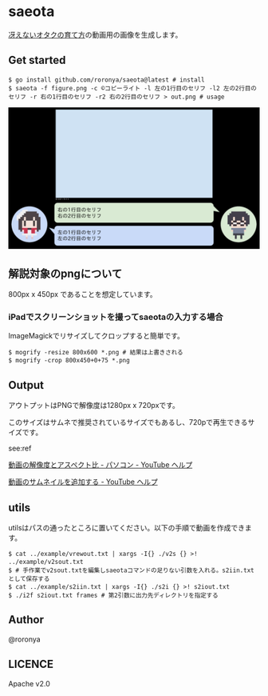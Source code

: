 # saeota

[冴えないオタクの育て方](https://www.youtube.com/channel/UCIGVbFbnW53enmepcmWE4QQ)の動画用の画像を生成します。

## Get started

```shell
$ go install github.com/roronya/saeota@latest # install
$ saeota -f figure.png -c ©コピーライト -l 左の1行目のセリフ -l2 左の2行目のセリフ -r 右の1行目のセリフ -r2 右の2行目のセリフ > out.png # usage
```

![example](example/out.png)

## 解説対象のpngについて

800px x 450px であることを想定しています。

### iPadでスクリーンショットを撮ってsaeotaの入力する場合

ImageMagickでリサイズしてクロップすると簡単です。

```shell
$ mogrify -resize 800x600 *.png # 結果は上書きされる
$ mogrify -crop 800x450+0+75 *.png
```

## Output

アウトプットはPNGで解像度は1280px x 720pxです。

このサイズはサムネで推奨されているサイズでもあるし、720pで再生できるサイズです。

see:ref

[動画の解像度とアスペクト比 - パソコン - YouTube ヘルプ](https://support.google.com/youtube/answer/6375112?hl=ja&co=GENIE.Platform%3DDesktop)

[動画のサムネイルを追加する - YouTube ヘルプ](https://support.google.com/youtube/answer/72431?hl=ja#zippy=,%E7%94%BB%E5%83%8F%E3%82%B5%E3%82%A4%E3%82%BA%E3%81%A8%E8%A7%A3%E5%83%8F%E5%BA%A6)

## utils

utilsはパスの通ったところに置いてください。以下の手順で動画を作成できます。

```shell
$ cat ../example/vrewout.txt | xargs -I{} ./v2s {} >! ../example/v2sout.txt
$ # 手作業でv2sout.txtを編集しsaeotaコマンドの足りない引数を入れる。s2iin.txtとして保存する
$ cat ../example/s2iin.txt | xargs -I{} ./s2i {} >! s2iout.txt
$ ./i2f s2iout.txt frames # 第2引数に出力先ディレクトリを指定する
```

## Author

@roronya

## LICENCE

Apache v2.0
